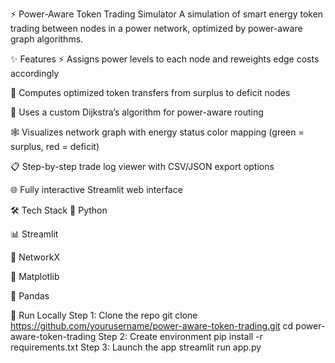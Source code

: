 ⚡ Power-Aware Token Trading Simulator
A simulation of smart energy token trading between nodes in a power network, optimized by power-aware graph algorithms.

✨ Features
⚡ Assigns power levels to each node and reweights edge costs accordingly

🔁 Computes optimized token transfers from surplus to deficit nodes

🧠 Uses a custom Dijkstra’s algorithm for power-aware routing

🕸️ Visualizes network graph with energy status color mapping (green = surplus, red = deficit)

📋 Step-by-step trade log viewer with CSV/JSON export options

🌐 Fully interactive Streamlit web interface

🛠️ Tech Stack
🐍 Python

📊 Streamlit

🔗 NetworkX

🎨 Matplotlib

🧮 Pandas

🧪 Run Locally
Step 1: Clone the repo
git clone https://github.com/yourusername/power-aware-token-trading.git
cd power-aware-token-trading
Step 2: Create environment
pip install -r requirements.txt
Step 3: Launch the app
streamlit run app.py
